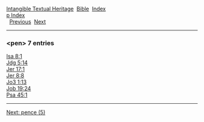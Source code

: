 [Intangible Textual Heritage](../../index)  [Bible](../index) 
[Index](index)   
[p Index](_p_)  
  [Previous](c08362)  [Next](c08364) 

------------------------------------------------------------------------

### &lt;pen&gt; 7 entries

[Isa 8:1](../kjv/isa008.htm#001)  
[Jdg 5:14](../kjv/jdg005.htm#014)  
[Jer 17:1](../kjv/jer017.htm#001)  
[Jer 8:8](../kjv/jer008.htm#008)  
[Jo3 1:13](../kjv/jo3001.htm#013)  
[Job 19:24](../kjv/job019.htm#024)  
[Psa 45:1](../kjv/psa045.htm#001)  

------------------------------------------------------------------------

[Next: pence (5)](c08364)
